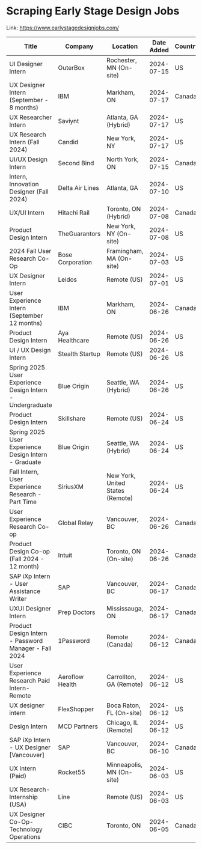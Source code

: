 # Scraping Early Stage Design Jobs 

Link: https://www.earlystagedesignjobs.com/

| Title | Company | Location | Date Added | Country | ESDJ Link | Job Link |
| --- | --- | --- | --- | --- | --- | --- |
| UI Designer Intern | OuterBox | Rochester, MN (On-site) | 2024-07-15 | US | [Link](https://www.earlystagedesignjobs.com/jobs/ui-designer-intern-e3e84) | [Link](https://outerbox.bamboohr.com/careers/124) |
| UX Designer Intern (September - 8 months) | IBM | Markham, ON | 2024-07-17 | Canada | [Link](https://www.earlystagedesignjobs.com/jobs/ux-designer-intern-september---8-months-d2503) | [Link](https://ca.indeed.com/viewjob?jk=f3502cd3ea7bb8cd&tk=1i2mlje4ogopi86u&from=serp&vjs=3) |
| UX Researcher Intern | Saviynt | Atlanta, GA (Hybrid) | 2024-07-17 | US | [Link](https://www.earlystagedesignjobs.com/jobs/ux-researcher-intern-165e6) | [Link](https://www.linkedin.com/jobs/view/3969559177/) |
| UX Research Intern (Fall 2024) | Candid | New York, NY | 2024-07-17 | US | [Link](https://www.earlystagedesignjobs.com/jobs/ux-research-intern-fall-2024) | [Link](https://www.indeed.com/viewjob?jk=70b01a51ec6528ac&tk=1i2mner242st2003&from=serp&vjs=3) |
| UI/UX Design Intern | Second Bind | North York, ON | 2024-07-15 | Canada | [Link](https://www.earlystagedesignjobs.com/jobs/ui-ux-design-intern-90456) | [Link](https://ca.indeed.com/viewjob?jk=16774de92324ad44&tk=1i2mll2cpi00j857&from=serp&vjs=3) |
| Intern, Innovation Designer (Fall 2024) | Delta Air Lines | Atlanta, GA  | 2024-07-10 | US | [Link](https://www.earlystagedesignjobs.com/jobs/intern-innovation-designer-fall-2024) | [Link](https://www.indeed.com/viewjob?jk=be40836b87f22d45&tk=1i24ffco9n8hm80l&from=serp&vjs=3) |
| UX/UI Intern | Hitachi Rail | Toronto, ON (Hybrid) | 2024-07-08 | Canada | [Link](https://www.earlystagedesignjobs.com/jobs/ux-ui-intern-ee270) | [Link](https://gtsgbu.wd3.myworkdayjobs.com/Careers/job/Toronto/UX-UI-Intern_R1005626) |
| Product Design Intern | TheGuarantors | New York, NY (On-site) | 2024-07-08 | US | [Link](https://www.earlystagedesignjobs.com/jobs/product-design-intern-ece87) | [Link](https://ats.rippling.com/theguarantors-open-positions/jobs/b7ddfd34-453d-47be-8424-2b58e41518a4?) |
| 2024 Fall User Research Co-Op | Bose Corporation | Framingham, MA (On-site) | 2024-07-03 | US | [Link](https://www.earlystagedesignjobs.com/jobs/2024-fall-user-research-co-op) | [Link](https://boseallaboutme.wd1.myworkdayjobs.com/Bose_Careers/job/US-MA---Framingham/XMLNAME-2024-Fall-User-Research-Co-Op_R26429?companyApplyUrl=%2526Source%253DLinkedIn) |
| UX Designer Intern | Leidos | Remote (US) | 2024-07-01 | US | [Link](https://www.earlystagedesignjobs.com/jobs/ux-designer-intern-6ab4f) | [Link](https://careers.leidos.com/jobs/14595485-ux-designer-intern?tm_job=R-00138348&tm_event=view&tm_company=2502&bid=56) |
| User Experience Intern (September 12 months) | IBM | Markham, ON | 2024-06-26 | Canada | [Link](https://www.earlystagedesignjobs.com/jobs/user-experience-intern-september-12-months) | [Link](https://careers.ibm.com/job/20589323/user-experience-intern-september-12-months-remote/) |
| Product Design Intern | Aya Healthcare | Remote (US) | 2024-06-26 | US | [Link](https://www.earlystagedesignjobs.com/jobs/product-design-intern-af1aa) | [Link](https://www.ayahealthcare.com/corporate-careers/jobs/6044107?gh_jid=6044107) |
| UI / UX Design Intern | Stealth Startup | Remote (US) | 2024-06-26 | US | [Link](https://www.earlystagedesignjobs.com/jobs/ui-ux-design-intern-7dc98) | [Link](https://app.dover.io/apply/onyx/b477d102-c0d5-44ae-81fc-7ee19f960113?rs=42706078) |
| Spring 2025 User Experience Design Intern - Undergraduate | Blue Origin | Seattle, WA (Hybrid) | 2024-06-26 | US | [Link](https://www.earlystagedesignjobs.com/jobs/spring-2025-user-experience-design-intern---undergraduate) | [Link](https://blueorigin.wd5.myworkdayjobs.com/en-US/BlueOrigin/job/Seattle-WA/Spring-2025-User-Experience-Design-Intern---Undergraduate_R44512) |
| Product Design Intern | Skillshare | Remote (US) | 2024-06-24 | US | [Link](https://www.earlystagedesignjobs.com/jobs/product-design-intern-ba98b) | [Link](https://jobs.lever.co/skillshare/d3bb0955-917f-4dc7-adb6-3284a415143b) |
| Spring 2025 User Experience Design Intern - Graduate | Blue Origin | Seattle, WA (Hybrid) | 2024-06-24 | US | [Link](https://www.earlystagedesignjobs.com/jobs/spring-2025-user-experience-design-intern---graduate) | [Link](https://blueorigin.wd5.myworkdayjobs.com/en-US/BlueOrigin/job/Seattle-WA/Spring-2025-User-Experience-Design-Intern---Graduate_R44511) |
| Fall Intern, User Experience Research - Part Time | SiriusXM | New York, United States (Remote) | 2024-06-24 | US | [Link](https://www.earlystagedesignjobs.com/jobs/fall-intern-user-experience-research---part-time) | [Link](https://careers.siriusxm.com/careers/jobs/15807?mode=apply&iis=LinkedIn&lang=en-us) |
| User Experience Research Co-op | Global Relay | Vancouver, BC | 2024-06-26 | Canada | [Link](https://www.earlystagedesignjobs.com/jobs/user-experience-research-co-op-cbc39) | [Link](https://ca.indeed.com/viewjob?jk=d590f5473b3522e3&tk=1i10mtvlcj1fv810&from=serp&vjs=3) |
| Product Design Co-op (Fall 2024 - 12 month)  | Intuit | Toronto, ON (On-site) | 2024-06-26 | Canada | [Link](https://www.earlystagedesignjobs.com/jobs/product-design-co-op-fall-2024---12-month) | [Link](https://jobs.intuit.com/job/-/-/27595/66148072256?cid=job_li_click_ca_active-fy20_cn_text_job_intuit-talent&iis=job&iisn=li) |
| SAP iXp Intern - User Assistance Writer | SAP | Vancouver, BC | 2024-06-17 | Canada | [Link](https://www.earlystagedesignjobs.com/jobs/sap-ixp-intern---user-assistance-writer) | [Link](https://ca.indeed.com/viewjob?jk=f07088fce98bd964&tk=1i0cchauvlfi4800&from=serp&vjs=3) |
| UXUI Designer Intern  | Prep Doctors | Mississauga, ON | 2024-06-17 | Canada | [Link](https://www.earlystagedesignjobs.com/jobs/uxui-designer-intern) | [Link](https://ca.indeed.com/viewjob?cmp=Prep-Doctors&t=Designer&jk=a9a6c6881782f6c5&) |
| Product Design Intern - Password Manager - Fall 2024 | 1Password | Remote (Canada) | 2024-06-12 | Canada | [Link](https://www.earlystagedesignjobs.com/jobs/product-design-intern---password-manager---fall-2024) | [Link](https://jobs.lever.co/1password/0bb84c06-3ee8-4194-8ae6-e4c19cdff6f8/) |
| User Experience Research Paid Intern- Remote | Aeroflow Health | Carrollton, GA (Remote) | 2024-06-12 | US | [Link](https://www.earlystagedesignjobs.com/jobs/user-experience-research-paid-intern--remote) | [Link](https://recruiting.ultipro.com/AER1003ARFL/JobBoard/8ac052e6-225b-46cd-8508-eb54bfdc4f3c/OpportunityDetail?opportunityId=4e396548-96f0-469f-9a40-1b8cc7b98597&) |
| UX designer intern | FlexShopper | Boca Raton, FL (On-site)  | 2024-06-12 | US | [Link](https://www.earlystagedesignjobs.com/jobs/ux-designer-intern-cd178) | [Link](https://www.linkedin.com/jobs/view/3939888674/) |
| Design Intern | MCD Partners | Chicago, IL (Remote) | 2024-06-12 | US | [Link](https://www.earlystagedesignjobs.com/jobs/design-intern-718c2) | [Link](https://www.linkedin.com/jobs/view/3938854080/) |
| SAP iXp Intern - UX Designer [Vancouver]  | SAP | Vancouver, BC | 2024-06-10 | Canada | [Link](https://www.earlystagedesignjobs.com/jobs/sap-ixp-intern---ux-designer-vancouver) | [Link](https://ca.indeed.com/viewjob?jk=6ac6f05a4f378044&tk=1hvup25ntj5n3800&from=serp&vjs=3) |
| UX Intern (Paid) | Rocket55 | Minneapolis, MN (On-site) | 2024-06-03 | US | [Link](https://www.earlystagedesignjobs.com/jobs/ux-intern-paid) | [Link](https://dc1prodrecruiting.paylocity.com/Recruiting/Jobs/Details/2479343/Rocket-55-LLC?) |
| UX Research- Internship (USA) | Line | Remote (US) | 2024-06-03 | US | [Link](https://www.earlystagedesignjobs.com/jobs/ux-research--internship-usa-126c0) | [Link](https://wellfound.com/jobs/2620614-ux-research-internship-usa) |
| UX Designer Co-Op- Technology Operations | CIBC | Toronto, ON  | 2024-06-05 | Canada | [Link](https://www.earlystagedesignjobs.com/jobs/ux-designer-co-op--technology-operations) | [Link](https://cibc.wd3.myworkdayjobs.com/campus/job/Toronto-ON/UX-Designer-Co-Op--Technology-Operations_2412618?) |
